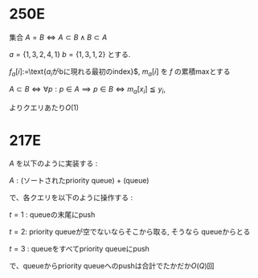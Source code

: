 
# 250E

集合 $A=B \iff A\subset B \land B\subset A$
 
$a = \{1,3,2,4,1\}$ $b=\{1,3,1,2\}$ とする. 

$f_a[i]:=$\text{$a_i$がbに現れる最初のindex}$, $m_a[i]$ を $f$ の累積maxとする

$A\subset B \iff \forall p : p\in A \implies p\in B \iff m_a[x_i]\leqq y_i$, 

よりクエリあたり$O(1)$ 

# 217E 

$A$ を以下のように実装する : 

$A : \text{(ソートされたpriority queue) + (queue)}$

で、各クエリを以下のように操作する :

$t=1$ : queueの末尾にpush

$t=2$: priority queueが空でないならそこから取る, そうなら queueからとる

$t=3$ : queueをすべてpriority queueにpush

で、queueからpriority queueへのpushは合計でたかだか$O(Q)$回